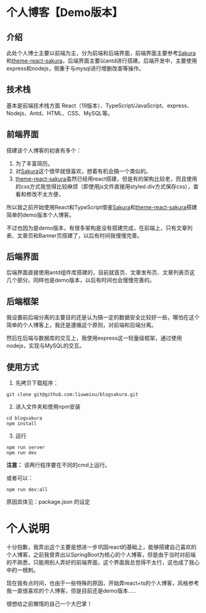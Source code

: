 # 个人博客【Demo版本】

## 介绍
此处个人博士主要以前端为主，分为前端和后端界面，前端界面主要参考[Sakura](https://2heng.xin/)和[theme-react-sakura](https://github.com/open-snail/theme-react-sakura)，后端界面主要以antd进行搭建。后端开发中，主要使用express和nodejs，侧重于与mysql进行增删改查等操作。

## 技术栈
基本是前端技术栈方面
React（19版本）、TypeScript/JavaScript、express、Nodejs、Antd、HTML、CSS、MySQL等。

## 前端界面
搭建该个人博客的初衷有多个：
1. 为了丰富简历。 
2. 对[Sakura](https://2heng.xin/)这个很早就很喜欢，想着有机会搞一个类似的。 
3. [theme-react-sakura](https://github.com/open-snail/theme-react-sakura)虽然已经用react搭建，但是有的架构比较老，而且使用的css方式我觉得比较麻烦（即使用js文件直接用styled.div方式保存css），查看和修改不太方便，

所以我之前开始使用React和TypeScript借鉴[Sakura](https://2heng.xin/)和[theme-react-sakura](https://github.com/open-snail/theme-react-sakura)搭建简单的demo版本个人博客。

不过也因为是demo版本，有很多架构是没有搭建完成，在前端上，只有文章列表、文章页和Banner页搭建了，以后有时间我慢慢完善。

## 后端界面
后端界面直接使用antd组件库搭建的，目前就首页、文章发布页、文章列表页这几个部分。同样也是demo版本，以后有时间也会慢慢完善的。

## 后端框架
我设置前后端分离的主要目的还是认为搞一定的数据安全比较好一些，哪怕在这个简单的个人博客上，我还是遵循这个原则，对前端和后端分离。

然后在后端与数据库的交互上，我使用express这一轻量级框架，通过使用nodejs，实现与MySQL的交互。

## 使用方式
1. 先拷贝下载程序：
```
git clone git@github.com:liuweixu/blogsakura.git
```

2. 进入文件夹和使用npm安装
```
cd blogsakura
npm install
```

3. 运行
```
npm run server
npm run dev
```
**注意：** 该两行程序要在不同的cmd上运行。

或者可以：
```
npm run dev:all
```
原因具体见：package.json 的设定

# 个人说明
十分抱歉，我弄出这个主要是想进一步巩固react的基础上，能够搭建自己喜欢的个人博客，之前我曾弄出以SpringBoot为核心的个人博客，但是由于当时对前端的不熟悉，只能用别人弄好的前端界面，这个界面我总觉得不太行，这也成了我心中的一根刺。

现在我有点时间，也由于一些特殊的原因，开始弄react+ts的个人博客，风格参考我一直很喜欢的个人博客，但是目前还是demo版本.....

很想给之前懒惰的自己一个大巴掌！